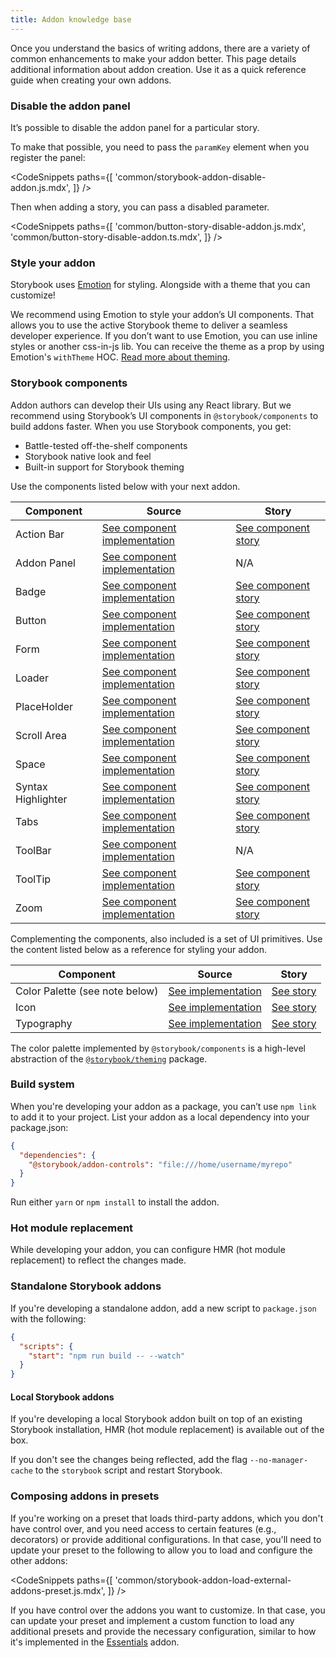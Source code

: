 ```yaml
---
title: Addon knowledge base
---
```


Once you understand the basics of writing addons, there are a variety of common enhancements to make your addon better. This page details additional information about addon creation. Use it as a quick reference guide when creating your own addons.

### Disable the addon panel

It’s possible to disable the addon panel for a particular story.

To make that possible, you need to pass the `paramKey` element when you register the panel:

<!-- prettier-ignore-start -->

<CodeSnippets
  paths={[
    'common/storybook-addon-disable-addon.js.mdx',
  ]}
/>

<!-- prettier-ignore-end -->

Then when adding a story, you can pass a disabled parameter.

<!-- prettier-ignore-start -->

<CodeSnippets
  paths={[
    'common/button-story-disable-addon.js.mdx',
    'common/button-story-disable-addon.ts.mdx',
  ]}
/>

<!-- prettier-ignore-end -->

### Style your addon

Storybook uses [Emotion](https://emotion.sh/docs/introduction) for styling. Alongside with a theme that you can customize!

We recommend using Emotion to style your addon’s UI components. That allows you to use the active Storybook theme to deliver a seamless developer experience.
If you don’t want to use Emotion, you can use inline styles or another css-in-js lib. You can receive the theme as a prop by using Emotion's `withTheme` HOC. [Read more about theming](../configure/theming.md).

### Storybook components

Addon authors can develop their UIs using any React library. But we recommend using Storybook’s UI components in `@storybook/components` to build addons faster. When you use Storybook components, you get:

- Battle-tested off-the-shelf components
- Storybook native look and feel
- Built-in support for Storybook theming

Use the components listed below with your next addon.

| Component          | Source                                                                                                                                            | Story                                                                                                                          |
| ------------------ | ------------------------------------------------------------------------------------------------------------------------------------------------- | ------------------------------------------------------------------------------------------------------------------------------ |
| Action Bar         | [See component implementation](https://github.com/storybookjs/storybook/blob/main/code/ui/components/src/ActionBar/ActionBar.tsx)                 | [See component story](https://main--5a375b97f4b14f0020b0cda3.chromatic.com/?path=/story/basics-actionbar--single-item)         |
| Addon Panel        | [See component implementation](https://github.com/storybookjs/storybook/blob/main/code/ui/components/src/addon-panel/addon-panel.tsx)             | N/A                                                                                                                            |
| Badge              | [See component implementation](https://github.com/storybookjs/storybook/blob/main/code/ui/components/src/Badge/Badge.tsx)                         | [See component story](https://main--5a375b97f4b14f0020b0cda3.chromatic.com/?path=/story/basics-badge--all-badges)              |
| Button             | [See component implementation](https://github.com/storybookjs/storybook/blob/main/code/ui/components/src/Button/Button.tsx)                       | [See component story](https://main--5a375b97f4b14f0020b0cda3.chromatic.com/?path=/story/basics-button--all-buttons)            |
| Form               | [See component implementation](https://github.com/storybookjs/storybook/blob/main/code/ui/components/src/form/index.tsx)                          | [See component story](https://main--5a375b97f4b14f0020b0cda3.chromatic.com/?path=/story/basics-form-button--sizes)             |
| Loader             | [See component implementation](https://github.com/storybookjs/storybook/blob/main/code/ui/components/src/Loader/Loader.tsx)                       | [See component story](https://main--5a375b97f4b14f0020b0cda3.chromatic.com/?path=/story/basics-loader--progress-bar)           |
| PlaceHolder        | [See component implementation](https://github.com/storybookjs/storybook/blob/main/code/ui/components/src/placeholder/placeholder.tsx)             | [See component story](https://main--5a375b97f4b14f0020b0cda3.chromatic.com/?path=/story/basics-placeholder--single-child)      |
| Scroll Area        | [See component implementation](https://github.com/storybookjs/storybook/blob/main/code/ui/components/src/ScrollArea/ScrollArea.tsx)               | [See component story](https://main--5a375b97f4b14f0020b0cda3.chromatic.com/?path=/story/basics-scrollarea--vertical)           |
| Space              | [See component implementation](https://github.com/storybookjs/storybook/blob/main/code/ui/components/src/spaced/Spaced.tsx)                       | [See component story](https://main--5a375b97f4b14f0020b0cda3.chromatic.com/?path=/story/basics-spaced--row)                    |
| Syntax Highlighter | [See component implementation](https://github.com/storybookjs/storybook/blob/main/code/ui/components/src/syntaxhighlighter/syntaxhighlighter.tsx) | [See component story](https://main--5a375b97f4b14f0020b0cda3.chromatic.com/?path=/story/basics-syntaxhighlighter--bash)        |
| Tabs               | [See component implementation](https://github.com/storybookjs/storybook/blob/main/code/ui/components/src/tabs/tabs.tsx)                           | [See component story](https://main--5a375b97f4b14f0020b0cda3.chromatic.com/?path=/story/basics-tabs--stateful-static)          |
| ToolBar            | [See component implementation](https://github.com/storybookjs/storybook/blob/main/code/ui/components/src/bar/bar.tsx)                             | N/A                                                                                                                            |
| ToolTip            | [See component implementation](https://github.com/storybookjs/storybook/blob/main/code/ui/components/src/tooltip/Tooltip.tsx)                     | [See component story](https://main--5a375b97f4b14f0020b0cda3.chromatic.com/?path=/story/basics-tooltip-tooltip--basic-default) |
| Zoom               | [See component implementation](https://github.com/storybookjs/storybook/blob/main/code/ui/components/src/Zoom/Zoom.tsx)                           | [See component story](https://main--5a375b97f4b14f0020b0cda3.chromatic.com/?path=/story/basics-zoom--element-actual-size)      |

Complementing the components, also included is a set of UI primitives. Use the content listed below as a reference for styling your addon.

| Component                      | Source                                                                                                         | Story                                                                                                    |
| ------------------------------ | -------------------------------------------------------------------------------------------------------------- | -------------------------------------------------------------------------------------------------------- |
| Color Palette (see note below) | [See implementation](https://github.com/storybookjs/storybook/tree/master/code/ui/components/src/Colors)       | [See story](https://main--5a375b97f4b14f0020b0cda3.chromatic.com/?path=/story/basics-colorpalette--page) |
| Icon                           | [See implementation](https://github.com/storybookjs/storybook/blob/main/code/ui/components/src/icon/icons.tsx) | [See story](https://main--5a375b97f4b14f0020b0cda3.chromatic.com/?path=/story/basics-icon--labels)       |
| Typography                     | [See implementation](https://github.com/storybookjs/storybook/tree/master/code/ui/components/src/typography)   | [See story](https://main--5a375b97f4b14f0020b0cda3.chromatic.com/?path=/story/basics-typography--all)    |

<div class="aside">
The color palette implemented by <code>@storybook/components</code> is a high-level abstraction of the <a href="https://github.com/storybookjs/storybook/tree/next/code/lib/theming/src"><code>@storybook/theming</code></a> package.
</div>

### Build system

When you're developing your addon as a package, you can’t use `npm link` to add it to your project. List your addon as a local dependency into your package.json:

```json
{
  "dependencies": {
    "@storybook/addon-controls": "file:///home/username/myrepo"
  }
}
```

<div class="aside">
Run either <code>yarn</code> or <code>npm install</code> to install the addon.
</div>

### Hot module replacement

While developing your addon, you can configure HMR (hot module replacement) to reflect the changes made.

### Standalone Storybook addons

If you're developing a standalone addon, add a new script to `package.json` with the following:

```json
{
  "scripts": {
    "start": "npm run build -- --watch"
  }
}
```

#### Local Storybook addons

If you're developing a local Storybook addon built on top of an existing Storybook installation, HMR (hot module replacement) is available out of the box.

If you don't see the changes being reflected, add the flag `--no-manager-cache` to the `storybook` script and restart Storybook.

### Composing addons in presets

If you're working on a preset that loads third-party addons, which you don't have control over, and you need access to certain features (e.g., decorators) or provide additional configurations. In that case, you'll need to update your preset to the following to allow you to load and configure the other addons:

<!-- prettier-ignore-start -->

<CodeSnippets
  paths={[
    'common/storybook-addon-load-external-addons-preset.js.mdx',
  ]}
/>

<!-- prettier-ignore-end -->

If you have control over the addons you want to customize. In that case, you can update your preset and implement a custom function to load any additional presets and provide the necessary configuration, similar to how it's implemented in the [Essentials](../../addons/essentials/src/index.ts) addon.
